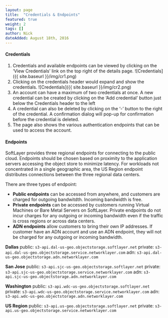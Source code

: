 ```yaml
---
layout: page
title:  "Credentials & Endpoints"
featured: true
weight: 2
tags: []
author: Nick
dateAdded: August 18th, 2016
---
```


#### Credentials 
1. Credentials and available endpoints can be viewed by clicking on the  ‘View Credentials’ link on the top right of the details page.
    ![Credentials]({{ site.baseurl }}/img/cr1.png)
2. Clicking on the credentials header would expand and show the credentials.
    ![Credentials]({{ site.baseurl }}/img/cr2.png)
3. An account can have a maximum of two credentials at once. A new credential can be created by clicking on the ‘Add credential’ button just below the Credentials header to the left
4. A credential can also be deleted by clicking on the ‘-’ button to the right of the credential. A confirmation dialog will pop-up for confirmation before the credential is deleted.
5. The page also shows the various authentication endpoints that can be used to access the account.

#### Endpoints

SoftLayer provides three regional endpoints for connecting to the public cloud. Endpoints should be chosen based on proximity to the application servers accessing the object store to minimize latency.  For workloads not concentrated in a single geographic area, the US Region endpoint distributes connections between the three regional data centers.  

There are three types of endpoint:

* **Public endpoints** can be accessed from anywhere, and customers are charged for outgoing bandwitdth. Incoming bandwidth is free.
* **Private endpoints** can be accessed by customers running Virtual Machines or Bare Metal Servers on SoftLayer. Private endpoints do not incur charges for any outgoing or incoming bandwidth even if the traffic is cross regions or across data centers. 
* **ADN endpoints** allow customers to bring their own IP addresses. If customer have an ADN account and use an ADN endpoint, they will not be charged for any outgoing or incoming bandwidth.

**Dallas**
public: `s3-api.dal-us-geo.objectstorage.softlayer.net`
private: `s3-api.dal-us-geo.objectstorage.service.networklayer.com`
adn: `s3-api.dal-us-geo.objectstorage.adn.networklayer.com`

**San Jose**
public: `s3-api.sjc-us-geo.objectstorage.softlayer.net`
private: `s3-api.sjc-us-geo.objectstorage.service.networklayer.com`
adn: `s3-api.sjc-us-geo.objectstorage.adn.networklayer.com`

**Washington**
public: `s3-api.wdc-us-geo.objectstorage.softlayer.net`
private: `s3-api.wdc-us-geo.objectstorage.service.networklayer.com`
adn: `s3-api.wdc-us-geo.objectstorage.adn.networklayer.com`

**US Region**
public: `s3-api.us-geo.objectstorage.softlayer.net`
private: `s3-api.us-geo.objectstorage.service.networklayer.com`
